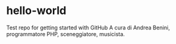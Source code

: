 # hello-world
Test repo for getting started with GitHub
A cura di Andrea Benini, programmatore PHP, sceneggiatore, musicista.
